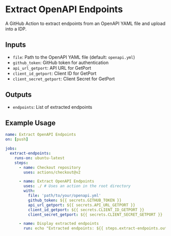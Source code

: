 # Extract OpenAPI Endpoints

A GitHub Action to extract endpoints from an OpenAPI YAML file and upload into a IDP.

## Inputs

- `file`: Path to the OpenAPI YAML file (default: `openapi.yml`)
- `github_token`: GitHub token for authentication
- `api_url_getport`: API URL for GetPort
- `client_id_getport`: Client ID for GetPort
- `client_secret_getport`: Client Secret for GetPort

## Outputs

- `endpoints`: List of extracted endpoints

## Example Usage

```yaml
name: Extract OpenAPI Endpoints
on: [push]

jobs:
  extract-endpoints:
    runs-on: ubuntu-latest
    steps:
      - name: Checkout repository
        uses: actions/checkout@v2

      - name: Extract OpenAPI Endpoints
        uses: ./ # Uses an action in the root directory
        with:
          file: 'path/to/your/openapi.yml'
          github_token: ${{ secrets.GITHUB_TOKEN }}
          api_url_getport: ${{ secrets.API_URL_GETPORT }}
          client_id_getport: ${{ secrets.CLIENT_ID_GETPORT }}
          client_secret_getport: ${{ secrets.CLIENT_SECRET_GETPORT }}

      - name: Display extracted endpoints
        run: echo "Extracted endpoints: ${{ steps.extract-endpoints.outputs.endpoints }}"